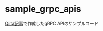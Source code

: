 # sample_grpc_apis
[Qiita記事](https://qiita.com/WisteriaWave/private/907b8f8b3f2bac8ccf75)で作成したgRPC APIのサンプルコード
